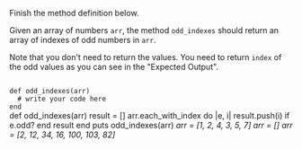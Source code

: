 Finish the method definition below.

Given an array of numbers `arr`, the method `odd_indexes` should return an array of indexes of odd numbers in `arr`.

Note that you don't need to return the values. You need to return `index` of the odd values as you can see in
the "Expected Output".

<codeblock language="ruby" type="exercise" testMode="multipleInput">
<code>
def odd_indexes(arr)
  # write your code here
end
</code>

<solution>
def odd_indexes(arr)
  result = []
  arr.each_with_index do |e, i|
    result.push(i) if e.odd?
  end
  result
end
</solution>

<testcases>
<caller>
puts odd_indexes(arr)
</caller>
<testcase>
<i>
arr = [1, 2, 4, 3, 5, 7]
</i>
</testcase>
<testcase>
<i>
arr = []
</i>
</testcase>
<testcase>
<i>
arr = [2, 12, 34, 16, 100, 103, 82]
</i>
</testcase>
</testcases>
</codeblock>